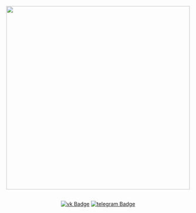 <div  id="header" align="center" >
 <img  src="https://media.giphy.com/media/KEZRMZ6NdioQvBbyRu/giphy.gif" width="500" />
 <div id="badges">
  <br>
  
  <a href='#'><img src="https://img.shields.io/badge/vkontakte-blue?logo=VK&logoColor=white" alt="vk Badge"/></a>
  <a href='#'><img src="https://img.shields.io/badge/telegram-blue?logo=telegram&logoColor=white" alt="telegram Badge"/></a>
  
</div>
</div>


